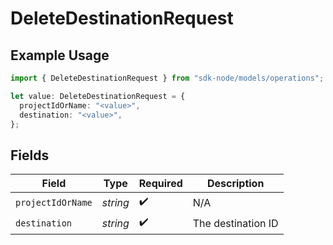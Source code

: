 # DeleteDestinationRequest

## Example Usage

```typescript
import { DeleteDestinationRequest } from "sdk-node/models/operations";

let value: DeleteDestinationRequest = {
  projectIdOrName: "<value>",
  destination: "<value>",
};
```

## Fields

| Field              | Type               | Required           | Description        |
| ------------------ | ------------------ | ------------------ | ------------------ |
| `projectIdOrName`  | *string*           | :heavy_check_mark: | N/A                |
| `destination`      | *string*           | :heavy_check_mark: | The destination ID |